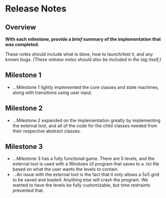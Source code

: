 # Release Notes

## Overview
**With each milestone, provide a _brief_ summary of the implementation that was completed.**

These notes should include what is done, how to launch/test it, and any known bugs. _(These release notes should also be included in the tag itself.)_

## Milestone 1
- ...Milestone 1 lightly implemented the core classes and state machines, along with transitions using user input. 

## Milestone 2
- ...Milestone 2 expanded on the implementation greatly by implementing the external tool, and all of the code for the child classes needed from their respective abstract classes.

## Milestone 3
- ...Milestone 3 has a fully functional game. There are 5 levels, and the external tool is used with a Windows UI program that saves to a .txt file based on what the user wants the levels to contain.
- ...An issue with the external tool is the fact that it only allows a 5x5 grid to be saved and loaded. Anything else will crash the program. We wanted to have the levels be fully customizable, but time restraints prevented that.
